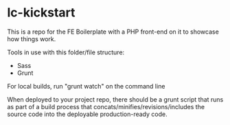 lc-kickstart
============
This is a repo for the FE Boilerplate with a PHP front-end on it to showcase how things work.

Tools in use with this folder/file structure:
* Sass
* Grunt

For local builds, run "grunt watch" on the command line

When deployed to your project repo, there should be a grunt script that runs as part of a build process that concats/minifies/revisions/includes the source code into the deployable production-ready code.